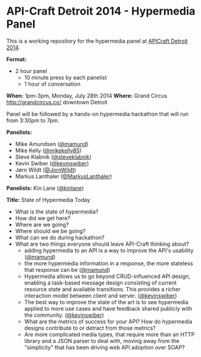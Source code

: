 API-Craft Detroit 2014 - Hypermedia Panel
=======================================

This is a working repository for the hypermedia panel at [APICraft Detroit 2014](http://api-craft.org/).

**Format:**

* 2 hour panel
  * 10 minute press by each panelist
  * 1 hour of conversation

**When:** 1pm-3pm, Monday, July 28th 2014
**Where:** Grand Circus http://grandcircus.co/ downtown Detroit

Panel will be followed by a hands-on hypermedia hackathon that will run from 3:30pm to 7pm. 

**Panelists:**

* Mike Amundsen ([@mamund](https://twitter.com/mamund))
* Mike Kelly ([@mikekelly85](https://twitter.com/mikekelly85))
* Steve Klabnik ([@steveklabnik](https://twitter.com/steveklabnik))
* Kevin Swiber ([@kevinswiber](https://twitter.com/kevinswiber))
* Jørn Wildt ([@JornWildt](https://twitter.com/JornWildt))
* Markus Lanthaler ([@MarkusLanthaler](https://twitter.com/MarkusLanthaler))

**Panelists:** Kin Lane ([@kinlane](https://twitter.com/kinlane))

**Title:** State of Hypermedia Today

* What is the state of hypermedia?
* How did we get here?
* Where are we going?
* Where should we be going?
* What can we do during hackathon?
* What are two things everyone should leave API-Craft thinking about?
  * adding hypermedia to an API is a way to improve the API's usability ([@mamund](https://twitter.com/mamund))
  * the more hypermedia information in a response, the more stateless that response can be ([@mamund](https://twitter.com/mamund))
  * Hypermedia allows us to go beyond CRUD-influenced API design, enabling a task-based message design consisting of current resource state and available transitions.  This provides a richer interaction model between client and server.  ([@kevinswiber](https://twitter.com/kevinswiber))
  * The best way to improve the state of the art is to see hypermedia applied to more use cases and have feedback shared publicly with the community. ([@kevinswiber](https://twitter.com/kevinswiber))
  * What are the metrics of success for your API? How do hypermedia designs contribute to or detract from those metrics?
  * Are more complicated media types, that require more than an HTTP library and a JSON parser to deal with, moving away from the "simplicity" that has been driving web API adoption over SOAP?
